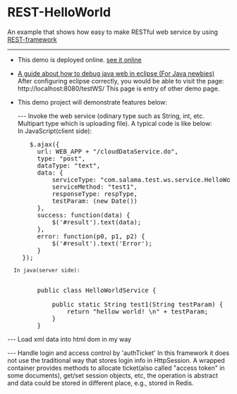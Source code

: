 REST-HelloWorld
===============

An example that shows how easy to make RESTful web service by using <a href="https://github.com/SalamaSoft/REST-framework">REST-framework</a>

------------------------------------------------------------------------------
* This demo is deployed online. <a href="http://www.salama.com.cn/REST-HelloWorld" target="_blank">see it online</a>
* <a href="https://dl.dropboxusercontent.com/u/48157648/doc/REST-HelloWorld/DebugJavaWebInEclipse.html">A guide about how to debug java web in eclipse (For Java newbies)</a>
  After configuring eclipse correctly, you would be able to visit the page: http://localhost:8080/testWS/
  This page is entry of other demo page.

* This demo project will demonstrate features below:

  --- Invoke the web service
      (odinary type such as String, int, etc. Multipart type which is uploading file). A typical code is like below:
     <br/>In JavaScript(client side):
     <br/>
<pre>
      $.ajax({
		url: WEB_APP + "/cloudDataService.do",
		type: "post",
		dataType: "text",
		data: {
			serviceType: "com.salama.test.ws.service.HelloWorldService",
			serviceMethod: "test1",
			responseType: respType,
			testParam: (new Date())
		},
		success: function(data) {
			$('#result').text(data);
		},
		error: function(p0, p1, p2) {
			$('#result').text('Error');
		}
	});
</pre>

      In java(server side):
<pre>      
		public class HelloWorldService {
		
			public static String test1(String testParam) {
				return "hellow world! \n" + testParam;
			}
		}
</pre>

  --- Load xml data into html dom in my way
  
  --- Handle login and access control by 'authTicket'
      In this framework it does not use the traditional way that stores login info in HttpSession.
      A wrapped container provides methods to allocate ticket(also called "access token" in some documents), get/set session objects, etc, 
      the operation is abstract and data could be stored in different place, e.g., stored in Redis. 

